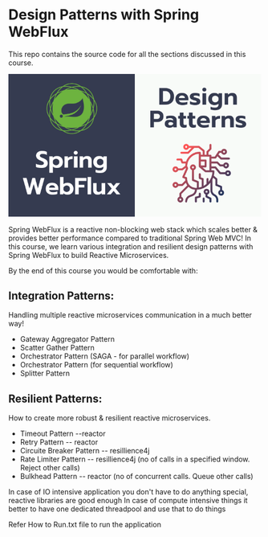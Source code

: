 # Design Patterns with Spring WebFlux

This repo contains the source code for all the sections discussed in this course.

![design patterns with webflux](doc/course-image.png)

Spring WebFlux is a reactive non-blocking web stack which scales better & provides better performance compared to traditional Spring Web MVC! In this course, we learn various integration and resilient design patterns with Spring WebFlux to build Reactive Microservices.

By the end of this course you would be comfortable with:

## Integration Patterns:

Handling multiple reactive microservices communication in a much better way!

- Gateway Aggregator Pattern
- Scatter Gather Pattern
- Orchestrator Pattern (SAGA - for parallel workflow)
- Orchestrator Pattern (for sequential workflow)
- Splitter Pattern

## Resilient Patterns:

How to create more robust & resilient reactive microservices.

- Timeout Pattern --reactor
- Retry Pattern -- reactor
- Circuite Breaker Pattern -- resillience4j
- Rate Limiter Pattern -- resillience4j (no of calls in a specified window. Reject other calls)
- Bulkhead Pattern -- reactor (no of concurrent calls. Queue other calls)

In case of IO intensive application you don't have to do anything special, reactive libraries are good enough
In case of compute intensive things it better to have one dedicated threadpool and use that to do things

Refer How to Run.txt file to run the application
